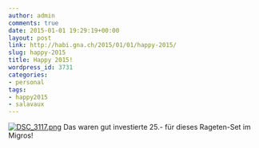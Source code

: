 ```yaml
---
author: admin
comments: true
date: 2015-01-01 19:29:19+00:00
layout: post
link: http://habi.gna.ch/2015/01/01/happy-2015/
slug: happy-2015
title: Happy 2015!
wordpress_id: 3731
categories:
- personal
tags:
- happy2015
- salavaux
---
```


[![DSC_3117.png](http://habi.gna.ch/wp-content/uploads/2015/01/DSC_3117-1024x678.png)](http://habi.gna.ch/wp-content/uploads/2015/01/DSC_3117.png)
Das waren gut investierte 25.- für dieses Rageten-Set im Migros!
